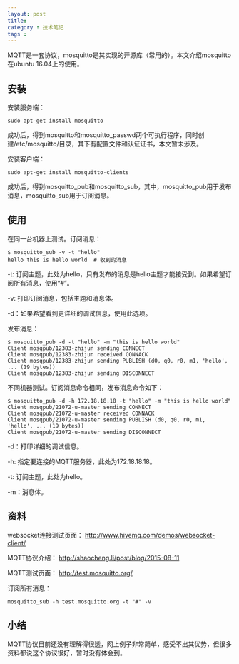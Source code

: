 ```yaml
---
layout: post
title: 
category : 技术笔记
tags : 
---
```

MQTT是一套协议，mosquitto是其实现的开源库（常用的）。本文介绍mosquitto在ubuntu 16.04上的使用。
<!-- more -->

## 安装

安装服务端：
```
sudo apt-get install mosquitto
```
成功后，得到mosquitto和mosquitto_passwd两个可执行程序，同时创建/etc/mosquitto/目录，其下有配置文件和认证证书，本文暂未涉及。

安装客户端：
```
sudo apt-get install mosquitto-clients
```
成功后，得到mosquitto_pub和mosquitto_sub，其中，mosquitto_pub用于发布消息，mosquitto_sub用于订阅消息。

## 使用
在同一台机器上测试。订阅消息：
```
$ mosquitto_sub -v -t "hello"
hello this is hello world  # 收到的消息
```
-t: 订阅主题，此处为hello，只有发布的消息是hello主题才能接受到。如果希望订阅所有消息，使用“#”。

-v: 打印订阅消息，包括主题和消息体。

-d：如果希望看到更详细的调试信息，使用此选项。

发布消息：
```
$ mosquitto_pub -d -t "hello" -m "this is hello world"
Client mosqpub/12383-zhijun sending CONNECT
Client mosqpub/12383-zhijun received CONNACK
Client mosqpub/12383-zhijun sending PUBLISH (d0, q0, r0, m1, 'hello', ... (19 bytes))
Client mosqpub/12383-zhijun sending DISCONNECT
```

不同机器测试。订阅消息命令相同，发布消息命令如下：
```
$ mosquitto_pub -d -h 172.18.18.18 -t "hello" -m "this is hello world"
Client mosqpub/21072-u-master sending CONNECT
Client mosqpub/21072-u-master received CONNACK
Client mosqpub/21072-u-master sending PUBLISH (d0, q0, r0, m1, 'hello', ... (19 bytes))
Client mosqpub/21072-u-master sending DISCONNECT
```
-d：打印详细的调试信息。

-h: 指定要连接的MQTT服务器，此处为172.18.18.18。

-t: 订阅主题，此处为hello。

-m：消息体。

## 资料
websocket连接测试页面：
http://www.hivemq.com/demos/websocket-client/

MQTT协议介绍：
http://shaocheng.li/post/blog/2015-08-11

MQTT测试页面：
http://test.mosquitto.org/

订阅所有消息：
```
mosquitto_sub -h test.mosquitto.org -t "#" -v
```


## 小结
MQTT协议目前还没有理解得很透，网上例子非常简单，感受不出其优势，但很多资料都说这个协议很好，暂时没有体会到。
